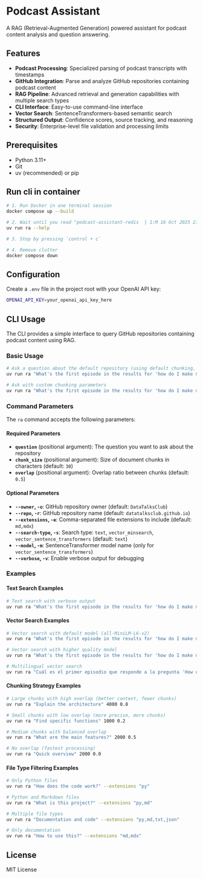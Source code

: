 # Podcast Assistant

A RAG (Retrieval-Augmented Generation) powered assistant for podcast content analysis and question answering.

## Features

- **Podcast Processing**: Specialized parsing of podcast transcripts with timestamps
- **GitHub Integration**: Parse and analyze GitHub repositories containing podcast content
- **RAG Pipeline**: Advanced retrieval and generation capabilities with multiple search types
- **CLI Interface**: Easy-to-use command-line interface
- **Vector Search**: SentenceTransformers-based semantic search
- **Structured Output**: Confidence scores, source tracking, and reasoning
- **Security**: Enterprise-level file validation and processing limits

## Prerequisites

- Python 3.11+
- Git
- uv (recommended) or pip

## Run cli in container

```bash
# 1. Run Docker in one terminal session
docker compose up --build

# 2. Wait until you read "podcast-assistant-redis  | 1:M 16 Oct 2025 21:03:27.285 * Ready to accept connections tcp", then run cli in a separate terminal (see below for more run commands)
uv run ra --help

# 3. Stop by pressing `control + c`

# 4. Remove clutter 
docker compose down 
```

## Configuration

Create a `.env` file in the project root with your OpenAI API key:

```bash
OPENAI_API_KEY=your_openai_api_key_here
```

## CLI Usage

The CLI provides a simple interface to query GitHub repositories containing podcast content using RAG.

### Basic Usage

```bash
# Ask a question about the default repository (using default chunking, fast and lightweight)
uv run ra "What's the first episode in the results for 'how do I make money with AI?'"

# Ask with custom chunking parameters
uv run ra "What's the first episode in the results for 'how do I make money with AI?'" 1500 0.75
```

### Command Parameters

The `ra` command accepts the following parameters:

#### Required Parameters
- **`question`** (positional argument): The question you want to ask about the repository
- **`chunk_size`** (positional argument): Size of document chunks in characters (default: `30`)
- **`overlap`** (positional argument): Overlap ratio between chunks (default: `0.5`)

#### Optional Parameters

- **`--owner`, `-o`**: GitHub repository owner (default: `DataTalksClub`)
- **`--repo`, `-r`**: GitHub repository name (default: `datatalksclub.github.io`)
- **`--extensions`, `-e`**: Comma-separated file extensions to include (default: `md,mdx`)
- **`--search-type`, `-s`**: Search type: `text`, `vector_minsearch`, `vector_sentence_transformers` (default: `text`)
- **`--model`, `-m`**: SentenceTransformer model name (only for `vector_sentence_transformers`)
- **`--verbose`, `-v`**: Enable verbose output for debugging

### Examples

#### Text Search Examples
```bash
# Text search with verbose output
uv run ra "What's the first episode in the results for 'how do I make money with AI?'" --verbose
```

#### Vector Search Examples
```bash
# Vector search with default model (all-MiniLM-L6-v2)
uv run ra "What's the first episode in the results for 'how do I make money with AI?'" --search-type vector_sentence_transformers

# Vector search with higher quality model
uv run ra "What's the first episode in the results for 'how do I make money with AI?'" --search-type vector_sentence_transformers --model all-mpnet-base-v2

# Multilingual vector search
uv run ra "Cuál es el primer episodio que responde a la pregunta 'How do I make money with AI?'" 2000 0.5 --search-type vector_sentence_transformers --model paraphrase-multilingual-MiniLM-L12-v2
```

#### Chunking Strategy Examples
```bash
# Large chunks with high overlap (better context, fewer chunks)
uv run ra "Explain the architecture" 4000 0.8

# Small chunks with low overlap (more precise, more chunks)
uv run ra "Find specific functions" 1000 0.2

# Medium chunks with balanced overlap
uv run ra "What are the main features?" 2000 0.5

# No overlap (fastest processing)
uv run ra "Quick overview" 2000 0.0
```

#### File Type Filtering Examples
```bash
# Only Python files
uv run ra "How does the code work?" --extensions "py"

# Python and Markdown files
uv run ra "What is this project?" --extensions "py,md"

# Multiple file types
uv run ra "Documentation and code" --extensions "py,md,txt,json"

# Only documentation
uv run ra "How to use this?" --extensions "md,mdx"
```

## License

MIT License
